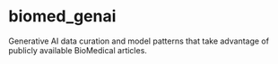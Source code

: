 # biomed_genai
Generative AI data curation and model patterns that take advantage of publicly available BioMedical articles.

